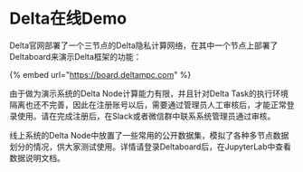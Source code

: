 # Delta在线Demo

Delta官网部署了一个三节点的Delta隐私计算网络，在其中一个节点上部署了Deltaboard来演示Delta框架的功能：

{% embed url="https://board.deltampc.com" %}

由于做为演示系统的Delta Node计算能力有限，并且针对Delta Task的执行环境隔离也还不完善，因此在注册账号以后，需要通过管理员人工审核后，才能正常登录使用。请在完成注册后，在Slack或者微信群中联系系统管理员通过审核。

线上系统的Delta Node中放置了一些常用的公开数据集，模拟了各种多节点数据划分的情况，供大家测试使用。详情请登录Deltaboard后，在JupyterLab中查看数据说明文档。

